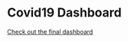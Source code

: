 # Covid19 Dashboard


[Check out the final dashboard](https://public.tableau.com/app/profile/shrey.rastogi/viz/Covid19Dashboard_16425269522880/Covid-19Dashboard?publish=yes)
